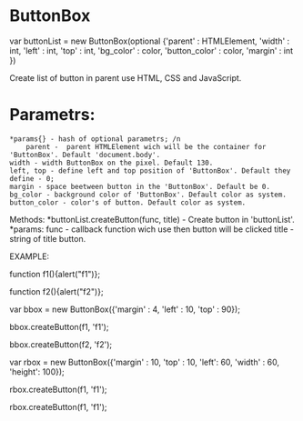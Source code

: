 # ButtonBox

var buttonList = new ButtonBox(optional {'parent' : HTMLElement,
                    'width' : int,
                    'left' : int,
	            'top' : int,
                    'bg_color' : color,
                    'button_color' : color,
                    'margin' : int
                    })


Create list of button in parent use HTML, CSS and JavaScript.

#  Parametrs:
    *params{} - hash of optional parametrs; /n
    	parent -  parent HTMLElement wich will be the container for 'ButtonBox'. Default 'document.body'.
	width - width ButtonBox on the pixel. Default 130.
	left, top - define left and top position of 'ButtonBox'. Default they define - 0;
	margin - space beetween button in the 'ButtonBox'. Default be 0.
	bg_color - background color of 'ButtonBox'. Default color as system.
	button_color - color's of button. Default color as system.
	
  
  Methods:
       *buttonList.createButton(func, title) - Create button in 'buttonList'.
    *params:
        func - callback function wich use then button will be clicked
        title - string of title button.
	
EXAMPLE:



function f1(){alert("f1")};

function f2(){alert("f2")};

var bbox = new ButtonBox({'margin' : 4,
                         'left' : 10,
                         'top' : 90});

bbox.createButton(f1, 'f1');

bbox.createButton(f2, 'f2');

var rbox = new ButtonBox({'margin' : 10,
                          'top' : 10,
                          'left': 60,
                           'width' : 60,
                           'height': 100});
			   
rbox.createButton(f1, 'f1');

rbox.createButton(f1, 'f1');
